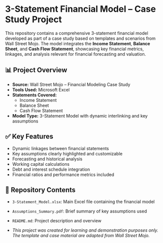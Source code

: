 # 3-Statement Financial Model – Case Study Project

This repository contains a comprehensive 3-statement financial model developed as part of a case study based on templates and scenarios from Wall Street Mojo. The model integrates the **Income Statement**, **Balance Sheet**, and **Cash Flow Statement**, showcasing key financial metrics, linkages, and analysis relevant for financial forecasting and valuation.

## 📊 Project Overview

- **Source:** Wall Street Mojo – Financial Modeling Case Study
- **Tools Used:** Microsoft Excel
- **Statements Covered:**
  - Income Statement
  - Balance Sheet
  - Cash Flow Statement
- **Model Type:** 3-Statement Model with dynamic interlinking and key assumptions

## ✅ Key Features

- Dynamic linkages between financial statements
- Key assumptions clearly highlighted and customizable
- Forecasting and historical analysis
- Working capital calculations
- Debt and interest schedule integration
- Financial ratios and performance metrics included
## 📁 Repository Contents

- `3-Statement_Model.xlsx`: Main Excel file containing the financial model
- `Assumptions_Summary.pdf`: Brief summary of key assumptions used
- `README.md`: Project description and overview

- *This project was created for learning and demonstration purposes only. The template and case material are adapted from Wall Street Mojo.*

